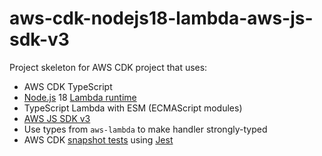 # aws-cdk-nodejs18-lambda-aws-js-sdk-v3

Project skeleton for AWS CDK project that uses:

* AWS CDK TypeScript
* [Node.js](https://nodejs.org) 18 [Lambda runtime](https://docs.aws.amazon.com/lambda/latest/dg/lambda-runtimes.html)
* TypeScript Lambda with ESM (ECMAScript modules)
* [AWS JS SDK v3](https://github.com/aws/aws-sdk-js-v3)
* Use types from `aws-lambda` to make handler strongly-typed
* AWS CDK [snapshot tests](https://docs.aws.amazon.com/cdk/v2/guide/testing.html) using [Jest](https://jestjs.io/)
